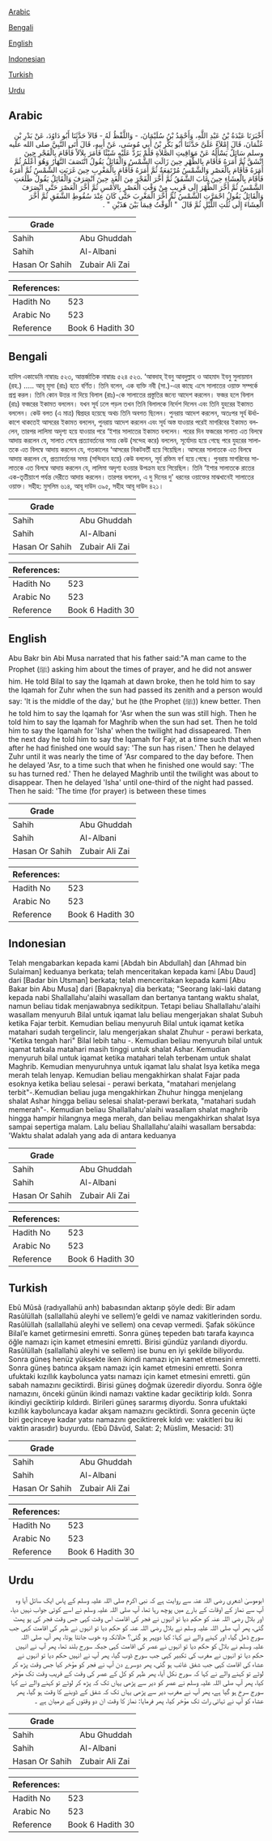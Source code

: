[Arabic](#arabic)

[Bengali](#bengali)

[English](#english)

[Indonesian](#indonesian)

[Turkish](#turkish)

[Urdu](#urdu)

## Arabic


<div dir="rtl" lang="ar" style={{fontSize:'larger',backgroundColor:'#f8f9fa',padding:20}}>
أَخْبَرَنَا عَبْدَةُ بْنُ عَبْدِ اللَّهِ، وَأَحْمَدُ بْنُ سُلَيْمَانَ، - وَاللَّفْظُ لَهُ - قَالاَ حَدَّثَنَا أَبُو دَاوُدَ، عَنْ بَدْرِ بْنِ عُثْمَانَ، قَالَ إِمْلاَءً عَلَىَّ حَدَّثَنَا أَبُو بَكْرِ بْنُ أَبِي مُوسَى، عَنْ أَبِيهِ، قَالَ أَتَى النَّبِيَّ صلى الله عليه وسلم سَائِلٌ يَسْأَلُهُ عَنْ مَوَاقِيتِ الصَّلاَةِ فَلَمْ يَرُدَّ عَلَيْهِ شَيْئًا فَأَمَرَ بِلاَلاً فَأَقَامَ بِالْفَجْرِ حِينَ انْشَقَّ ثُمَّ أَمَرَهُ فَأَقَامَ بِالظُّهْرِ حِينَ زَالَتِ الشَّمْسُ وَالْقَائِلُ يَقُولُ انْتَصَفَ النَّهَارُ وَهُوَ أَعْلَمُ ثُمَّ أَمَرَهُ فَأَقَامَ بِالْعَصْرِ وَالشَّمْسُ مُرْتَفِعَةٌ ثُمَّ أَمَرَهُ فَأَقَامَ بِالْمَغْرِبِ حِينَ غَرَبَتِ الشَّمْسُ ثُمَّ أَمَرَهُ فَأَقَامَ بِالْعِشَاءِ حِينَ غَابَ الشَّفَقُ ثُمَّ أَخَّرَ الْفَجْرَ مِنَ الْغَدِ حِينَ انْصَرَفَ وَالْقَائِلُ يَقُولُ طَلَعَتِ الشَّمْسُ ثُمَّ أَخَّرَ الظُّهْرَ إِلَى قَرِيبٍ مِنْ وَقْتِ الْعَصْرِ بِالأَمْسِ ثُمَّ أَخَّرَ الْعَصْرَ حَتَّى انْصَرَفَ وَالْقَائِلُ يَقُولُ احْمَرَّتِ الشَّمْسُ ثُمَّ أَخَّرَ الْمَغْرِبَ حَتَّى كَانَ عِنْدَ سُقُوطِ الشَّفَقِ ثُمَّ أَخَّرَ الْعِشَاءَ إِلَى ثُلُثِ اللَّيْلِ ثُمَّ قَالَ ‏ "‏ الْوَقْتُ فِيمَا بَيْنَ هَذَيْنِ ‏"‏ ‏.‏
</div>
<div style={{backgroundColor:'#f8f9fa',padding:20, marginBottom: 10}}><table> <thead> <tr> <th>Grade</th> <th></th> </tr> </thead> <tbody> <tr><td>Sahih</td><td>Abu Ghuddah</td></tr><tr><td>Sahih</td><td>Al-Albani</td></tr><tr><td>Hasan Or Sahih</td><td>Zubair Ali Zai</td></tr></tbody></table><table> <thead> <tr> <th>References:</th> <th></th> </tr> </thead> <tbody><tr><td>Hadith No</td><td>523</td></tr><tr><td>Arabic No</td><td>523</td></tr><tr><td>Reference</td><td>Book 6 Hadith 30</td></tr></tbody></table></div>

## Bengali


<div dir="ltr" lang="bn" style={{fontSize:'larger',backgroundColor:'#f8f9fa',padding:20}}>
হাদিস একাডেমি নাম্বারঃ ৫২৩, আন্তর্জাতিক নাম্বারঃ ৫২৪ ৫২৩. ‘আবদাহ্ ইবনু আবদুল্লাহ ও আহমাদ ইবনু সুলায়মান (রহ.) ..... আবূ মূসা (রাঃ) হতে বর্ণিত। তিনি বলেন, এক ব্যক্তি নবী (সা.)-এর কাছে এসে সালাতের ওয়াক্ত সম্পর্কে প্রশ্ন করল। তিনি কোন উত্তর না দিয়ে বিলাল (রাঃ)-কে সালাতের প্রস্তুতির জন্যে আদেশ করলেন। ফজর হলে বিলাল (রাঃ) ফজরের ইকামত বললেন। যখন সূর্য ঢলে পড়ল তখন তিনি বিলালকে নির্দেশ দিলেন এবং তিনি যুহরের ইকামত বললেন। কেউ বলত (এ মাত্র) দ্বিপ্রহর হয়েছে অথচ তিনি অবগত ছিলেন। পুনরায় আদেশ করলেন, অতঃপর সূর্য ঊর্ধাকাশে থাকতেই আসরের ইকামত বললেন, পুনরায় আদেশ করলেন এবং সূর্য অস্ত যাওয়ার পরেই মাগরিবের ইকামত বললেন, তারপর লালিমা অদৃশ্য হয়ে যাওয়ার পরে ‘ইশার সালাতের ইকামত বললেন। পরের দিন ফজরের সালাত এত বিলম্বে আদায় করলেন যে, সালাত শেষে প্রত্যাবর্তনের সময় কেউ (সন্দেহ করে) বললেন, সূর্যোদয় হয়ে গেছে পরে যুহরের সালাতকে এত বিলম্বে আদায় করলেন যে, গতকালের ‘আসরের নিকটবর্তী হয়ে গিয়েছিল। আসরের সালাতকে এত বিলম্বে আদায় করলেন যে, প্রত্যাবর্তনের সময় (সন্দিহান হয়ে) কেউ বললেন, সূর্য রক্তিম বর্ণ হয়ে গেছে। পুনরায় মাগরিবের সালাতকে এত বিলম্বে আদায় করলেন যে, লালিমা অদৃশ্য হওয়ার উপক্রম হয়ে গিয়েছিল। তিনি ‘ইশার সালাতকে রাতের এক-তৃতীয়াংশ পর্যন্ত দেরীতে আদায় করলেন। তারপর বললেন, এ দু দিনের দু' ধরনের ওয়াক্তের মাঝখানেই সালাতের ওয়াক্ত। সহীহ: মুসলিম ৬১৪, আবূ দাউদ ৩৯৫, সহীহ আবূ দাউদ ৪২১।
</div>
<div style={{backgroundColor:'#f8f9fa',padding:20, marginBottom: 10}}><table> <thead> <tr> <th>Grade</th> <th></th> </tr> </thead> <tbody> <tr><td>Sahih</td><td>Abu Ghuddah</td></tr><tr><td>Sahih</td><td>Al-Albani</td></tr><tr><td>Hasan Or Sahih</td><td>Zubair Ali Zai</td></tr></tbody></table><table> <thead> <tr> <th>References:</th> <th></th> </tr> </thead> <tbody><tr><td>Hadith No</td><td>523</td></tr><tr><td>Arabic No</td><td>523</td></tr><tr><td>Reference</td><td>Book 6 Hadith 30</td></tr></tbody></table></div>

## English


<div dir="ltr" lang="en" style={{fontSize:'larger',backgroundColor:'#f8f9fa',padding:20}}>
Abu Bakr bin Abi Musa narrated that his father said:"A man came to the Prophet (ﷺ) asking him about the times of prayer, and he did not answer him. He told Bilal to say the Iqamah at dawn broke, then he told him to say the Iqamah for Zuhr when the sun had passed its zenith and a person would say: 'It is the middle of the day,' but he (the Prophet (ﷺ)) knew better. Then he told him to say the Iqamah for 'Asr when the sun was still high. Then he told him to say the Iqamah for Maghrib when the sun had set. Then he told him to say the Iqamah for 'Isha' when the twilight had dissapeared. Then the next day he told him to say the Iqamah for Fajr, at a time such that when after he had finished one would say: 'The sun has risen.' Then he delayed Zuhr until it was nearly the time of 'Asr compared to the day before. Then he delayed 'Asr, to a time such that when he finished one would say: 'The su has turned red.' Then he delayed Maghrib until the twilight was about to disappear. Then he delayed 'Isha' until one-third of the night had passed. Then he said: 'The time (for prayer) is between these times
</div>
<div style={{backgroundColor:'#f8f9fa',padding:20, marginBottom: 10}}><table> <thead> <tr> <th>Grade</th> <th></th> </tr> </thead> <tbody> <tr><td>Sahih</td><td>Abu Ghuddah</td></tr><tr><td>Sahih</td><td>Al-Albani</td></tr><tr><td>Hasan Or Sahih</td><td>Zubair Ali Zai</td></tr></tbody></table><table> <thead> <tr> <th>References:</th> <th></th> </tr> </thead> <tbody><tr><td>Hadith No</td><td>523</td></tr><tr><td>Arabic No</td><td>523</td></tr><tr><td>Reference</td><td>Book 6 Hadith 30</td></tr></tbody></table></div>

## Indonesian


<div dir="ltr" lang="id" style={{fontSize:'larger',backgroundColor:'#f8f9fa',padding:20}}>
Telah mengabarkan kepada kami [Abdah bin Abdullah] dan [Ahmad bin Sulaiman] keduanya berkata; telah menceritakan kepada kami [Abu Daud] dari [Badar bin Utsman] berkata; telah menceritakan kepada kami [Abu Bakar bin Abu Musa] dari [Bapaknya] dia berkata; "Seorang laki-laki datang kepada nabi Shallallahu'alaihi wasallam dan bertanya tantang waktu shalat, namun beliau tidak menjawabnya sedikitpun. Tetapi beliau Shallallahu'alaihi wasallam menyuruh Bilal untuk iqamat lalu beliau mengerjakan shalat Subuh ketika Fajar terbit. Kemudian beliau menyuruh Bilal untuk iqamat ketika matahari sudah tergelincir, lalu mengerjakan shalat Zhuhur - perawi berkata, "Ketika tengah hari" Bilal lebih tahu -. Kemudian beliau menyuruh bilal untuk iqamat tatkala matahari masih tinggi untuk shalat Ashar. Kemudian menyuruh bilal untuk iqamat ketika matahari telah terbenam untuk shalat Maghrib. Kemudian menyuruhnya untuk iqamat lalu shalat Isya ketika mega merah telah lenyap. Kemudian beliau mengakhirkan shalat Fajar pada esoknya ketika beliau selesai - perawi berkata, "matahari menjelang terbit"-.Kemudian beliau juga mengakhirkan Zhuhur hingga menjelang shalat Ashar hingga beliau selesai shalat-perawi berkata, "matahari sudah memerah"-. Kemudian beliau Shallallahu'alaihi wasallam shalat maghrib hingga hampir hilangnya mega merah, dan beliau mengakhirkan shalat Isya sampai sepertiga malam. Lalu beliau Shallallahu'alaihi wasallam bersabda: 'Waktu shalat adalah yang ada di antara keduanya
</div>
<div style={{backgroundColor:'#f8f9fa',padding:20, marginBottom: 10}}><table> <thead> <tr> <th>Grade</th> <th></th> </tr> </thead> <tbody> <tr><td>Sahih</td><td>Abu Ghuddah</td></tr><tr><td>Sahih</td><td>Al-Albani</td></tr><tr><td>Hasan Or Sahih</td><td>Zubair Ali Zai</td></tr></tbody></table><table> <thead> <tr> <th>References:</th> <th></th> </tr> </thead> <tbody><tr><td>Hadith No</td><td>523</td></tr><tr><td>Arabic No</td><td>523</td></tr><tr><td>Reference</td><td>Book 6 Hadith 30</td></tr></tbody></table></div>

## Turkish


<div dir="ltr" lang="tr" style={{fontSize:'larger',backgroundColor:'#f8f9fa',padding:20}}>
Ebû Mûsâ (radıyallahü anh) babasından aktarıp şöyle dedi: Bir adam Rasûlüllah (sallallahü aleyhi ve sellem)’e geldi ve namaz vakitlerinden sordu. Rasûlüllah (sallallahü aleyhi ve sellem) ona cevap vermedi. Şafak sökünce Bilal’e kamet getirmesini emretti. Sonra güneş tepeden batı tarafa kayınca öğle namazı için kamet etmesini emretti. Birisi gündüz yarılandı diyordu. Rasûlüllah (sallallahü aleyhi ve sellem) ise bunu en iyi şekilde biliyordu. Sonra güneş henüz yüksekte iken ikindi namazı için kamet etmesini emretti. Sonra güneş batınca akşam namazı için kamet etmesini emretti. Sonra ufuktaki kızıllık kaybolunca yatsı namazı için kamet etmesini emretti. gün sabah namazını geciktirdi. Birisi güneş doğmak üzeredir diyordu. Sonra öğle namazını, önceki günün ikindi namazı vaktine kadar geciktirip kıldı. Sonra ikindiyi geciktirip kıldırdı. Birileri güneş sararmış diyordu. Sonra ufuktaki kızıllık kayboluncaya kadar akşam namazını geciktirdi. Sonra gecenin üçte biri geçinceye kadar yatsı namazını geciktirerek kıldı ve: vakitleri bu iki vaktin arasıdır) buyurdu. (Ebû Dâvûd, Salat: 2; Müslim, Mesacid: 31)
</div>
<div style={{backgroundColor:'#f8f9fa',padding:20, marginBottom: 10}}><table> <thead> <tr> <th>Grade</th> <th></th> </tr> </thead> <tbody> <tr><td>Sahih</td><td>Abu Ghuddah</td></tr><tr><td>Sahih</td><td>Al-Albani</td></tr><tr><td>Hasan Or Sahih</td><td>Zubair Ali Zai</td></tr></tbody></table><table> <thead> <tr> <th>References:</th> <th></th> </tr> </thead> <tbody><tr><td>Hadith No</td><td>523</td></tr><tr><td>Arabic No</td><td>523</td></tr><tr><td>Reference</td><td>Book 6 Hadith 30</td></tr></tbody></table></div>

## Urdu


<div dir="rtl" lang="ur" style={{fontSize:'larger',backgroundColor:'#f8f9fa',padding:20}}>
ابوموسیٰ اشعری رضی اللہ عنہ سے روایت ہے کہ نبی اکرم صلی اللہ علیہ وسلم کے پاس ایک سائل آیا وہ آپ سے نماز کے اوقات کے بارے میں پوچھ رہا تھا، آپ صلی اللہ علیہ وسلم نے اسے کوئی جواب نہیں دیا، اور بلال رضی اللہ عنہ کو حکم دیا تو انہوں نے فجر کی اقامت اس وقت کہی جس وقت فجر کی پو پھٹ گئی، پھر آپ صلی اللہ علیہ وسلم نے بلال رضی اللہ عنہ کو حکم دیا تو انہوں نے ظہر کی اقامت کہی جب سورج ڈھل گیا، اور کہنے والے نے کہا: کیا دوپہر ہو گئی؟ حالانکہ وہ خوب جانتا ہوتا، پھر آپ صلی اللہ علیہ وسلم نے بلال کو حکم دیا تو انہوں نے عصر کی اقامت کہی جبکہ سورج بلند تھا، پھر آپ نے انہیں حکم دیا تو انہوں نے مغرب کی تکبیر کہی جب سورج ڈوب گیا، پھر آپ نے انہیں حکم دیا تو انہوں نے عشاء کی اقامت کہی جب شفق غائب ہو گئی، پھر دوسرے دن آپ نے فجر کو مؤخر کیا جس وقت پڑھ کر لوٹے تو کہنے والے نے کہا کہ سورج نکل آیا، پھر ظہر کو کل کے عصر کی وقت کے قریب وقت تک مؤخر کیا، پھر آپ صلی اللہ علیہ وسلم نے عصر کو دیر سے پڑھی یہاں تک کہ پڑھ کر لوٹے تو کہنے والے نے کہا سورج سرخ ہو گیا ہے، پھر آپ نے مغرب دیر سے پڑھی یہاں تک کہ شفق کے ڈوبنے کا وقت ہو گیا، پھر عشاء کو آپ نے تہائی رات تک مؤخر کیا، پھر فرمایا: نماز کا وقت ان دو وقتوں کے درمیان ہے ۔
</div>
<div style={{backgroundColor:'#f8f9fa',padding:20, marginBottom: 10}}><table> <thead> <tr> <th>Grade</th> <th></th> </tr> </thead> <tbody> <tr><td>Sahih</td><td>Abu Ghuddah</td></tr><tr><td>Sahih</td><td>Al-Albani</td></tr><tr><td>Hasan Or Sahih</td><td>Zubair Ali Zai</td></tr></tbody></table><table> <thead> <tr> <th>References:</th> <th></th> </tr> </thead> <tbody><tr><td>Hadith No</td><td>523</td></tr><tr><td>Arabic No</td><td>523</td></tr><tr><td>Reference</td><td>Book 6 Hadith 30</td></tr></tbody></table></div>